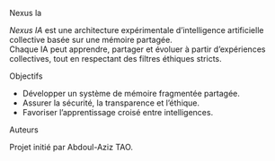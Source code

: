 Nexus la

*Nexus IA* est une architecture expérimentale d’intelligence artificielle collective basée sur une mémoire partagée.  
Chaque IA peut apprendre, partager et évoluer à partir d’expériences collectives, tout en respectant des filtres éthiques stricts.

Objectifs

- Développer un système de mémoire fragmentée partagée.
- Assurer la sécurité, la transparence et l’éthique.
- Favoriser l’apprentissage croisé entre intelligences.

Auteurs

Projet initié par Abdoul-Aziz TAO.
